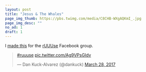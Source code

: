 ```yaml
---
layout: post
title: "Jesus & The Whales"
page_img_thumb: https://pbs.twimg.com/media/C8CHB-WXgAQKmI_.jpg
page_img_desc: ""
no_ad: 1
draft: 1
---
```


I <a href="https://www.facebook.com/photo.php?fbid=10209717643152099&set=gm.1297967526933785&type=3&theater">made this</a> for the <a href="https://www.facebook.com/groups/1144470838950122/">rUUUse</a> Facebook group.

<blockquote class="twitter-tweet" data-lang="en"><p lang="und" dir="ltr"><a href="https://twitter.com/hashtag/ruuuse?src=hash">#ruuuse</a> <a href="https://t.co/Ag9VPsGIdv">pic.twitter.com/Ag9VPsGIdv</a></p>&mdash; Dan Kuck-Alvarez (@dankuck) <a href="https://twitter.com/dankuck/status/846825244451057665">March 28, 2017</a></blockquote>
<script async src="//platform.twitter.com/widgets.js" charset="utf-8"></script>
